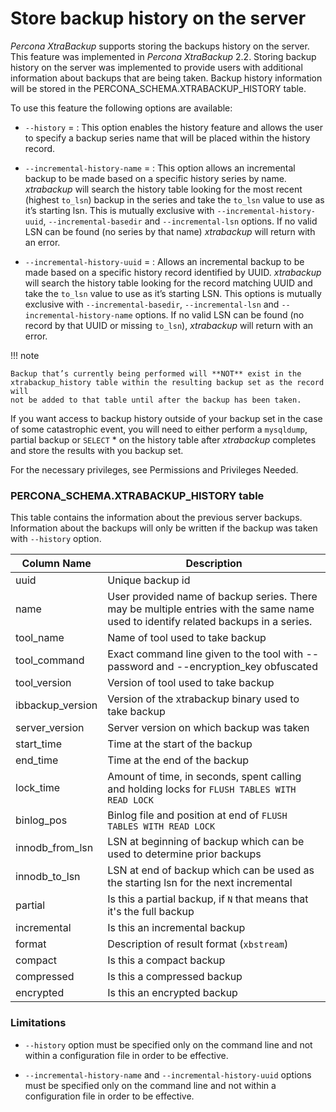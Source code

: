 # Store backup history on the server

*Percona XtraBackup* supports storing the backups history on the server. This
feature was implemented in *Percona XtraBackup* 2.2. Storing backup history on
the server was implemented to provide users with additional information about
backups that are being taken. Backup history information will be stored in the
PERCONA_SCHEMA.XTRABACKUP_HISTORY table.

To use this feature the following options are available:


* `--history` =<name> : This option enables the history
feature and allows the user to specify a backup series name that will be
placed within the history record.


* `--incremental-history-name` =<name> : This option allows an
incremental backup to be made based on a specific history series by
name. *xtrabackup* will search the history table looking for the most recent
(highest `to_lsn`) backup in the series and take the `to_lsn` value to use
as it’s starting lsn. This is mutually exclusive with
`--incremental-history-uuid`, `--incremental-basedir` and
`--incremental-lsn` options. If no valid LSN can be found
(no series by that name) *xtrabackup* will return with an error.


* `--incremental-history-uuid` =<uuid> : Allows an incremental backup to
be made based on a specific history record identified by UUID. *xtrabackup*
will search the history table looking for the record matching UUID and take
the `to_lsn` value to use as it’s starting LSN. This options is mutually
exclusive with `--incremental-basedir`, `--incremental-lsn`
and `--incremental-history-name` options. If no valid LSN can be found
(no record by that UUID or missing `to_lsn`), *xtrabackup* will return
with an error.

!!! note
   
    Backup that’s currently being performed will **NOT** exist in the
    xtrabackup_history table within the resulting backup set as the record will
    not be added to that table until after the backup has been taken.

If you want access to backup history outside of your backup set in the case of
some catastrophic event, you will need to either perform a `mysqldump`,
partial backup or `SELECT` \* on the history table after *xtrabackup*
completes and store the results with you backup set.

For the necessary privileges, see Permissions and Privileges Needed.

### PERCONA_SCHEMA.XTRABACKUP_HISTORY table

This table contains the information about the previous server
backups. Information about the backups will only be written if the backup was
taken with `--history` option.

| Column Name       | Description                                                                                                                         |
| ----------------- | ----------------------------------------------------------------------------------------------------------------------------------- |
| uuid              | Unique backup id                                                                                                                    |
| name              | User provided name of backup series. There may be multiple entries with the same name used to identify related backups in a series. |
| tool_name         | Name of tool used to take backup                                                                                                    |
| tool_command      | Exact command line given to the tool with --password and --encryption_key obfuscated                                                |
| tool_version      | Version of tool used to take backup                                                                                                 |
| ibbackup_version  | Version of the xtrabackup binary used to take backup                                                                                |
| server_version    | Server version on which backup was taken                                                                                            |
| start_time        | Time at the start of the backup                                                                                                     |
| end_time          | Time at the end of the backup                                                                                                       |
| lock_time         | Amount of time, in seconds, spent calling and holding locks for ``FLUSH TABLES WITH READ LOCK``                                     |
| binlog_pos        | Binlog file and position at end of ``FLUSH TABLES WITH READ LOCK``                                                                  |
| innodb_from_lsn   | LSN at beginning of backup which can be used to determine prior backups                                                             |
| innodb_to_lsn     | LSN at end of backup which can be used as the starting lsn for the next incremental                                                 |
| partial           | Is this a partial backup, if ``N`` that means that it's the full backup                                                             |
| incremental       | Is this an incremental backup                                                                                                       |
| format            | Description of result format (``xbstream``)                                                                                         |
| compact           | Is this a compact backup                                                                                                            |
| compressed        | Is this a compressed backup                                                                                                         |
| encrypted         | Is this an encrypted backup                                                                                                         |

### Limitations


* `--history` option must be specified only on the command
line and not within a configuration file in order to be effective.


* `--incremental-history-name` and `--incremental-history-uuid`
options must be specified only on the command line and not within
a configuration file in order to be effective.
